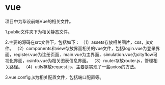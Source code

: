 # vue

项目中为毕设前端Vue的相关文件。

1.public文件夹下为相关静态文件。

2.主要的源码在src文件下，包括如下：
  （1）assets存放相关图片，css，js文件。
  （2）components和view存放界面相关的vue文件，包括login.vue为登录界面，register.vue为注册页面，main.vue为主界面，simulation.vue为cityflow可视化界面，csinfo.vue为相关图表信息界面。
  （3）router存放router.js，管理相关路径。
  （4）utils存放request.js，主要是实现了一些axios的方法。

3.vue.config.js为相关配置文件，包括端口配置等。
